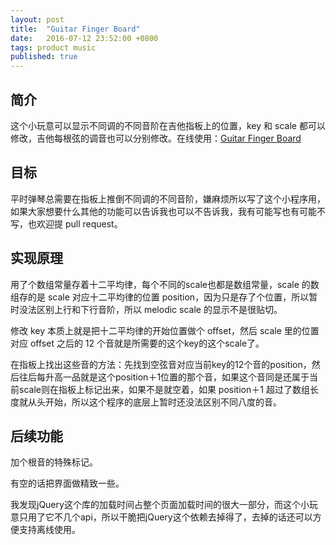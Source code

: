 ```yaml
---
layout: post
title:  "Guitar Finger Board"
date:   2016-07-12 23:52:00 +0800
tags: product music
published: true
---
```


## 简介

这个小玩意可以显示不同调的不同音阶在吉他指板上的位置，key 和 scale 都可以修改，吉他每根弦的调音也可以分别修改。在线使用：[Guitar Finger Board](http://www.foolhorse.com/GuitarFingerBoard/) 

## 目标

平时弹琴总需要在指板上推倒不同调的不同音阶，嫌麻烦所以写了这个小程序用，如果大家想要什么其他的功能可以告诉我也可以不告诉我，我有可能写也有可能不写，也欢迎提 pull request。

## 实现原理

用了个数组常量存着十二平均律，每个不同的scale也都是数组常量，scale 的数组存的是 scale 对应十二平均律的位置 position，因为只是存了个位置，所以暂时没法区别上行和下行音阶，所以 melodic scale 的显示不是很贴切。

修改 key 本质上就是把十二平均律的开始位置做个 offset，然后 scale 里的位置对应 offset 之后的 12 个音就是所需要的这个key的这个scale了。

在指板上找出这些音的方法：先找到空弦音对应当前key的12个音的position，然后往后每升高一品就是这个position＋1位置的那个音，如果这个音同是还属于当前scale则在指板上标记出来，如果不是就空着，如果 position＋1 超过了数组长度就从头开始，所以这个程序的底层上暂时还没法区别不同八度的音。

## 后续功能

加个根音的特殊标记。

有空的话把界面做精致一些。

我发现jQuery这个库的加载时间占整个页面加载时间的很大一部分，而这个小玩意只用了它不几个api，所以干脆把jQuery这个依赖去掉得了，去掉的话还可以方便支持离线使用。







 